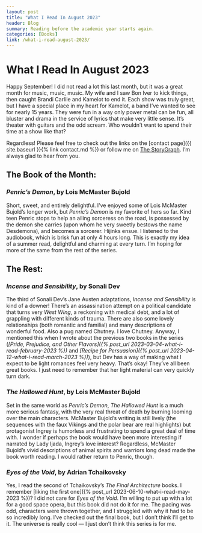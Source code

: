 ```yaml
---
layout: post
title: "What I Read In August 2023"
header: Blog
summary: Reading before the academic year starts again.
categories: [Books]
link: /what-i-read-august-2023/
---
```

# What I Read In August 2023
Happy September! I did not read a lot this last month, but it was a great month for music, music, music. My wife and I saw Bon Iver to kick things, then caught Brandi Carlile and Kamelot to end it. Each show was truly great, but I have a special place in my heart for Kamelot, a band I’ve wanted to see for nearly 15 years. They were fun in a way only power metal can be fun, all bluster and drama in the service of lyrics that make very little sense. It’s theater with guitars and the odd scream. Who wouldn’t want to spend their time at a show like that?

Regardless! Please feel free to check out the links on the [contact page]({{ site.baseurl }}{% link contact.md %}) or follow me on [The StoryGraph](https://app.thestorygraph.com/profile/wishfulwriting). I’m always glad to hear from you.

## The Book of the Month:
### *Penric’s Demon*, by Lois McMaster Bujold
Short, sweet, and entirely delightful. I’ve enjoyed some of Lois McMaster Bujold’s longer work, but *Penric’s Demon* is my favorite of hers so far. Kind teen Penric  stops to help an ailing sorceress on the road, is possessed by the demon she carries (upon whom he very sweetly bestows the name Desdemona), and becomes a sorcerer. Hijinks ensue. I listened to the audiobook, which is brisk fun at only 4 hours long. This is exactly my idea of a summer read, delightful and charming at every turn. I’m hoping for more of the same from the rest of the series. 
## The Rest:
### *Incense and Sensibility*, by Sonali Dev
The third of Sonali Dev’s Jane Austen adaptations, *Incense and Sensibility* is kind of a downer! There’s an assassination attempt on a political candidate that turns very *West Wing*, a reckoning with medical debt, and a lot of grappling with different kinds of trauma. There are also some lovely relationships (both romantic and familial) and many descriptions of wonderful food. Also a pug named Chutney. I love Chutney. Anyway, I mentioned this when I wrote about the previous two books in the series (*[Pride, Prejudice, and Other Flavors]({% post_url 2023-03-04-what-i-read-february-2023 %})* and *[Recipe for Persuasion]({% post_url 2023-04-12-what-i-read-march-2023 %})*), but Dev has a way of making what I expect to be light romances feel very heavy. That’s okay! They’ve all been great books. I just need to remember that her light material can very quickly turn dark.
### *The Hallowed Hunt*, by Lois McMaster Bujold
Set in the same world as *Penric’s Demon*, *The Hallowed Hunt* is a much more serious fantasy, with the very real threat of death by burning looming over the main characters. McMaster Bujold’s writing is still lively (the sequences with the faux Vikings and the polar bear are real highlights) but protagonist Ingrey is humorless and frustrating to spend a great deal of time with. I wonder if perhaps the book would have been more interesting if narrated by Lady Ijada, Ingrey’s love interest? Regardless, McMaster Bujold’s vivid descriptions of animal spirits and warriors long dead made the book worth reading. I would rather return to Penric, though.
### *Eyes of the Void*, by Adrian Tchaikovsky
Yes, I read the second of Tchaikovsky’s *The Final Architecture* books. I remember [liking the first one]({% post_url 2023-06-10-what-i-read-may-2023 %})? I did not care for *Eyes of the Void*. I’m willing to put up with a lot for a good space opera, but this book did not do it for me. The pacing was odd, characters were thrown together, and I struggled with why it had to be so incredibly long. I’ve checked out the final book, but I don’t think I’ll get to it. The universe is really cool — I just don’t think this series is for me. 